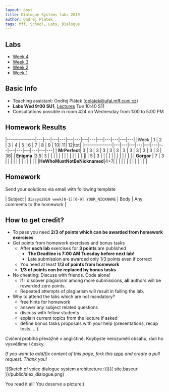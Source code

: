 ```yaml
---
layout: post
title: Dialogue Systems labs 2019
author: Ondrej Platek
tags: Mff, School, Labs, Dialogue
---
```


Labs
----
- [Week 4](/2019/03/12/ds-lab-4/)
- [Week 3](/2019/03/05/ds-lab-3/)
- [Week 2](/2019/02/26/ds-lab-2/)
- [Week 1](/2019/02/19/ds-lab-1/)

Basic Info
----------
- Teaching assistant: Ondřej Plátek (oplatek@ufal.mff.cuni.cz)
- **Labs Wed 9:00 SU1**, [Lectures](https://ufal.mff.cuni.cz/courses/npfl123) Tue 10:40 S11
- Consultations possible in room 424 on Wednesday from 1:00 to 5:00 PM


Homework Results
----------------

|--------------|---|---|---|---|---|---|---|---|---|---|---|---|---|
|Week          | 1 | 2 | 3 | 4 | 5 | 6 | 7 | 8 | 9 | 10| 11| 12|tot|
|--------------|---|---|---|---|---|---|---|---|---|---|---|---|---|
| **MrPerfect**| 3 | 3 | 3 | 3 | 3 | 3 | 3 | 3 | 3 | 3 | 3 | 3 | 36|
| **Enigma**   |3.5| 3 |   |   |   |   |   |   |   |   |   |   |   |
| **🐼**       | 5 | 3 |   |   |   |   |   |   |   |   |   |   |   |
| **Gorgor**   | 7 | 3 |   |   |   |   |   |   |   |   |   |   |   |
|**HeWhoMustNotBeNicknamed**|4+?|   |   |   |   |   |   |   |   |   |   |   |   |

Homework
--------
Send your solutions via email with following template

| Subject | `diasys2019 week[0-1][0-9] YOUR_NICKNAME`
| Body    | Any comments to the homework |

How to get credit?
------------------
- To pass you need **2/3 of points which can be awarded from homework exercises**
- Get points from homework exercises and bonus tasks
    - After **each lab** exercises for **3 points** are published
        - **The Deadline is 7:00 AM Tuesday before next lab!**
        - Late submission are awarded only 1/3 points even if correct
    - You need  at least **1/3 of points from homework**
    - **1/3 of points can be replaced by bonus tasks**
- No cheating: Discuss with friends. Code alone!
    - If I discover plagiarism among more submissions, **all** authors will be rewarded zero points.
    - Repeated attempts of plagiarism will result in failing the lab.
- Why to attend the labs which are not mandatory?
    - free hints for homework
    - answer any subject related questions
    - discuss with fellow students
    - explain current topics from the lecture if asked
    - define bonus tasks proposals with your help (presentations, recap tests, ...)


Cvičení probíhá převážně v angličtině. Kdybyste nerozuměli obsahu, rádi ho vysvětlíme i česky.


*If you want to add/fix content of this page, fork this [repo](https://github.com/oplatek/oplatek.github.io) and create a pull request. Thank you!*

![Sketch of voice dialogue system architecture :)]({{ site.baseurl }}/public/alex_dialogue.png)

You read it all! You deserve a picture:)
